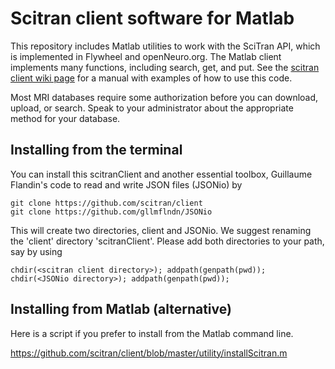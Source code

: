 # Scitran client software for Matlab

This repository includes Matlab utilities to work with the SciTran API, which is implemented in Flywheel and openNeuro.org. The Matlab client implements many functions, including search, get, and put. See the [scitran client wiki page](https://github.com/scitran/client/wiki) for a manual with examples of how to use this code.

Most MRI databases require some authorization before you can download, upload, or search. Speak to your administrator about the appropriate method for your database.

## Installing from the terminal

You can install this scitranClient and another essential toolbox, Guillaume Flandin's code to read and write JSON files (JSONio) by 

    git clone https://github.com/scitran/client
    git clone https://github.com/gllmflndn/JSONio
    
This will create two directories, client and JSONio.  We suggest renaming the 'client' directory 'scitranClient'.  Please add both directories to your path, say by using

    chdir(<scitran client directory>); addpath(genpath(pwd));
    chdir(<JSONio directory>); addpath(genpath(pwd));

## Installing from Matlab (alternative)

Here is a script if you prefer to install from the Matlab command line.

https://github.com/scitran/client/blob/master/utility/installScitran.m


